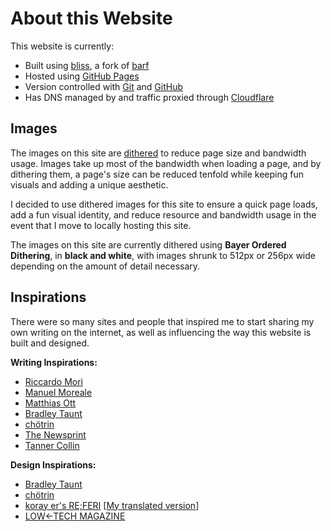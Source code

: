 # About this Website

This website is currently:
- Built using [bliss](https://github.com/sohalsdr/bliss), a fork of [barf](https://git.sr.ht/~bt/barf)
- Hosted using [GitHub Pages](https://pages.github.com/)
- Version controlled with [Git](https://git-scm.com/) and [GitHub](https://github.com/ineedmore-coffee/main)
- Has DNS managed by and traffic proxied through [Cloudflare](https://www.cloudflare.com/dns/)

## Images

The images on this site are [dithered](https://en.wikipedia.org/wiki/Dither) to reduce page size and bandwidth usage. Images take up most of the bandwidth when loading a page, and by dithering them, a page's size can be reduced tenfold while keeping fun visuals and adding a unique aesthetic.

I decided to use dithered images for this site to ensure a quick page loads, add a fun visual identity, and reduce resource and bandwidth usage in the event that I move to locally hosting this site.

The images on this site are currently dithered using **Bayer Ordered Dithering**, in **black and white**, with images shrunk to 512px or 256px wide depending on the amount of detail necessary.

## Inspirations

There were so many sites and people that inspired me to start sharing my own writing on the internet, as well as influencing the way this website is built and designed.

**Writing Inspirations:**
- [Riccardo Mori](https://morrick.me)
- [Manuel Moreale](https://manuelmoreale.com)
- [Matthias Ott](https://matthiasott.com)
- [Bradley Taunt](https://bt.ht)
- [chötrin](https://chotrin.org/)
- [The Newsprint](https://thenewsprint.co)
- [Tanner Collin](https://t0.vc)

**Design Inspirations:**
- [Bradley Taunt](https://bt.ht)
- [chötrin](https://chotrin.org/)
- [koray er's RE;FERI](https://referi.de/) \[[My translated version](https://referi.ineedmore.coffee)\]
- [LOW←TECH MAGAZINE](https://solar.lowtechmagazine.com/)
